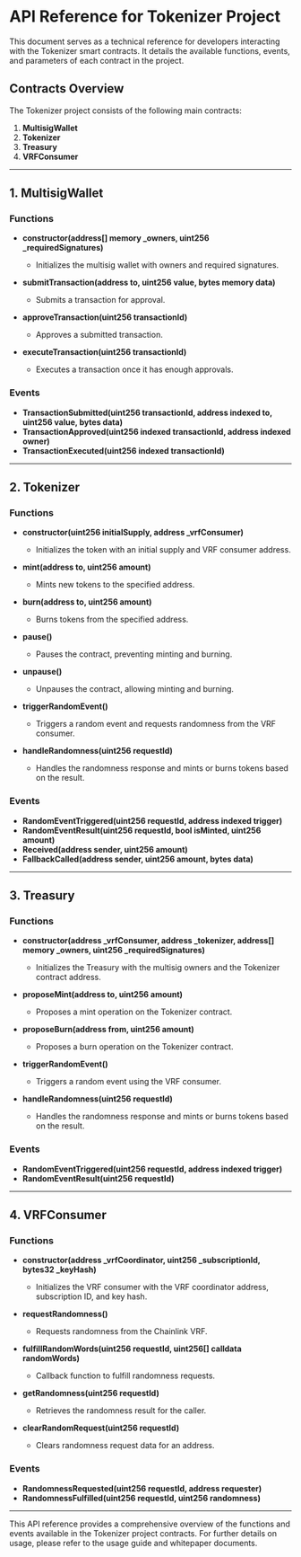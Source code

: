 # API Reference for Tokenizer Project

This document serves as a technical reference for developers interacting with the Tokenizer smart contracts. It details the available functions, events, and parameters of each contract in the project.

## Contracts Overview

The Tokenizer project consists of the following main contracts:

1. **MultisigWallet**
2. **Tokenizer**
3. **Treasury**
4. **VRFConsumer**

---

## 1. MultisigWallet

### Functions

- **constructor(address[] memory _owners, uint256 _requiredSignatures)**
  - Initializes the multisig wallet with owners and required signatures.

- **submitTransaction(address to, uint256 value, bytes memory data)**
  - Submits a transaction for approval.

- **approveTransaction(uint256 transactionId)**
  - Approves a submitted transaction.

- **executeTransaction(uint256 transactionId)**
  - Executes a transaction once it has enough approvals.

### Events

- **TransactionSubmitted(uint256 transactionId, address indexed to, uint256 value, bytes data)**
- **TransactionApproved(uint256 indexed transactionId, address indexed owner)**
- **TransactionExecuted(uint256 indexed transactionId)**

---

## 2. Tokenizer

### Functions

- **constructor(uint256 initialSupply, address _vrfConsumer)**
  - Initializes the token with an initial supply and VRF consumer address.

- **mint(address to, uint256 amount)**
  - Mints new tokens to the specified address.

- **burn(address to, uint256 amount)**
  - Burns tokens from the specified address.

- **pause()**
  - Pauses the contract, preventing minting and burning.

- **unpause()**
  - Unpauses the contract, allowing minting and burning.

- **triggerRandomEvent()**
  - Triggers a random event and requests randomness from the VRF consumer.

- **handleRandomness(uint256 requestId)**
  - Handles the randomness response and mints or burns tokens based on the result.

### Events

- **RandomEventTriggered(uint256 requestId, address indexed trigger)**
- **RandomEventResult(uint256 requestId, bool isMinted, uint256 amount)**
- **Received(address sender, uint256 amount)**
- **FallbackCalled(address sender, uint256 amount, bytes data)**

---

## 3. Treasury

### Functions

- **constructor(address _vrfConsumer, address _tokenizer, address[] memory _owners, uint256 _requiredSignatures)**
  - Initializes the Treasury with the multisig owners and the Tokenizer contract address.

- **proposeMint(address to, uint256 amount)**
  - Proposes a mint operation on the Tokenizer contract.

- **proposeBurn(address from, uint256 amount)**
  - Proposes a burn operation on the Tokenizer contract.

- **triggerRandomEvent()**
  - Triggers a random event using the VRF consumer.

- **handleRandomness(uint256 requestId)**
  - Handles the randomness response and mints or burns tokens based on the result.

### Events

- **RandomEventTriggered(uint256 requestId, address indexed trigger)**
- **RandomEventResult(uint256 requestId)**

---

## 4. VRFConsumer

### Functions

- **constructor(address _vrfCoordinator, uint256 _subscriptionId, bytes32 _keyHash)**
  - Initializes the VRF consumer with the VRF coordinator address, subscription ID, and key hash.

- **requestRandomness()**
  - Requests randomness from the Chainlink VRF.

- **fulfillRandomWords(uint256 requestId, uint256[] calldata randomWords)**
  - Callback function to fulfill randomness requests.

- **getRandomness(uint256 requestId)**
  - Retrieves the randomness result for the caller.

- **clearRandomRequest(uint256 requestId)**
  - Clears randomness request data for an address.

### Events

- **RandomnessRequested(uint256 requestId, address requester)**
- **RandomnessFulfilled(uint256 requestId, uint256 randomness)**

---

This API reference provides a comprehensive overview of the functions and events available in the Tokenizer project contracts. For further details on usage, please refer to the usage guide and whitepaper documents.